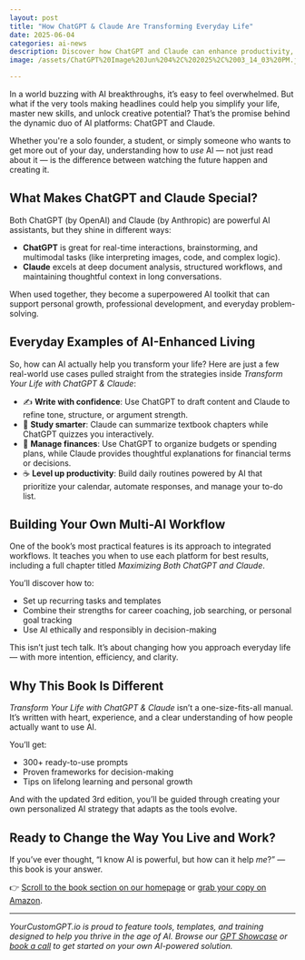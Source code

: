 ```yaml
---
layout: post
title: "How ChatGPT & Claude Are Transforming Everyday Life"
date: 2025-06-04
categories: ai-news
description: Discover how ChatGPT and Claude can enhance productivity, creativity, and personal growth — and learn how to unlock their full potential with a practical, inspiring new guide.
image: /assets/ChatGPT%20Image%20Jun%204%2C%202025%2C%2003_14_03%20PM.jpg

---
```


In a world buzzing with AI breakthroughs, it’s easy to feel overwhelmed. But what if the very tools making headlines could help you simplify your life, master new skills, and unlock creative potential? That’s the promise behind the dynamic duo of AI platforms: ChatGPT and Claude.

Whether you're a solo founder, a student, or simply someone who wants to get more out of your day, understanding how to *use* AI — not just read about it — is the difference between watching the future happen and creating it.

## What Makes ChatGPT and Claude Special?

Both ChatGPT (by OpenAI) and Claude (by Anthropic) are powerful AI assistants, but they shine in different ways:

- **ChatGPT** is great for real-time interactions, brainstorming, and multimodal tasks (like interpreting images, code, and complex logic).
- **Claude** excels at deep document analysis, structured workflows, and maintaining thoughtful context in long conversations.

When used together, they become a superpowered AI toolkit that can support personal growth, professional development, and everyday problem-solving.

## Everyday Examples of AI-Enhanced Living

So, how can AI actually help you transform your life? Here are just a few real-world use cases pulled straight from the strategies inside *Transform Your Life with ChatGPT & Claude*:

- ✍️ **Write with confidence**: Use ChatGPT to draft content and Claude to refine tone, structure, or argument strength.
- 📝 **Study smarter**: Claude can summarize textbook chapters while ChatGPT quizzes you interactively.
- 💸 **Manage finances**: Use ChatGPT to organize budgets or spending plans, while Claude provides thoughtful explanations for financial terms or decisions.
- ☕ **Level up productivity**: Build daily routines powered by AI that prioritize your calendar, automate responses, and manage your to-do list.

## Building Your Own Multi-AI Workflow

One of the book’s most practical features is its approach to integrated workflows. It teaches you when to use each platform for best results, including a full chapter titled *Maximizing Both ChatGPT and Claude*.

You’ll discover how to:
- Set up recurring tasks and templates
- Combine their strengths for career coaching, job searching, or personal goal tracking
- Use AI ethically and responsibly in decision-making

This isn’t just tech talk. It’s about changing how you approach everyday life — with more intention, efficiency, and clarity.

## Why This Book Is Different

*Transform Your Life with ChatGPT & Claude* isn’t a one-size-fits-all manual. It’s written with heart, experience, and a clear understanding of how people actually want to use AI.

You’ll get:
- 300+ ready-to-use prompts
- Proven frameworks for decision-making
- Tips on lifelong learning and personal growth

And with the updated 3rd edition, you’ll be guided through creating your own personalized AI strategy that adapts as the tools evolve.

## Ready to Change the Way You Live and Work?

If you’ve ever thought, “I know AI is powerful, but how can it help *me*?” — this book is your answer.

👉 [Scroll to the book section on our homepage](#/book) or [grab your copy on Amazon](https://a.co/d/5HUs66m).

---

_YourCustomGPT.io is proud to feature tools, templates, and training designed to help you thrive in the age of AI. Browse our [GPT Showcase](/custom-gpt-showcase.html) or [book a call](https://calendly.com/rebecca-m-luxton/30min) to get started on your own AI-powered solution._
